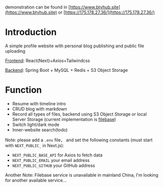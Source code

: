 demonstration can be found in [https://www.btyhub.site](https://www.btyhub.site) or [https://175.178.27.36/](https://175.178.27.36/)
# Introduction
A simple profile website with personal blog publishing and public file uploading

[Frontend](https://github.com/bty834/profile-nextjs): React(Next)+Axios+Tailwindcss

[Backend](https://github.com/bty834/profile-spring-boot): Spring Boot + MySQL + Redis + S3 Object Storage


# Function
- Resume with timeline intro
- CRUD blog with markdown
- Record all types of files, backend using S3 Object Storage or local Server Storage (current implementation is [filebase](https://filebase.com/))
- Switch light/dark mode
- Inner-website search(todo)



Note: please add a `.env` file， and set the following constants (must start with `NEXT_PUBLIC_` in Next.js):
- `NEXT_PUBLIC_BASE_API` for Axios to fetch data
- `NEXT_PUBLIC_EMAIL` your email address
- `NEXT_PUBLIC_GITHUB` your GitHub address

Another Note: Filebase service is unavailable in mainland China, I'm looking for another available service...
